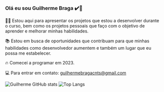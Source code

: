 ### Olá eu sou Guilherme Braga ✔️🤚

👨‍💻 Estou aqui para apresentar os projetos que estou a desenvolver durante o curso, bem como os projetos pessoais que faço com o objetivo de aprender e melhorar minhas habilidades.

📚 Estou em busca de oportunidades que contribuam para que minhas habilidades como desenvolvedor aumentem e também um lugar que eu possa me estabelecer.

🔥 Comecei a programar em 2023.

💻 Para entrar em contato: guilhermebragacnts@gmail.com

![Guilherme GitHub stats](https://github-readme-stats.vercel.app/api?username=GuilhermeBrga&show_icons=true&theme=dracula)
![Top Langs](https://github-readme-stats.vercel.app/api/top-langs/?username=GuilhermeBrga&hide_progress=true)
